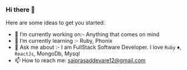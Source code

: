 ### Hi there 👋



Here are some ideas to get you started:

- 🔭 I’m currently working on:- Anything that comes on mind
- 🌱 I’m currently learning :- Ruby, Phonix
- 💬 Ask me about :- I am FullStack Software Developer. I love `Ruby` ♦️, `ReactJs`, MongoDb, Mysql
- 📫 How to reach me: saiprasaddevare12@gmail.com
